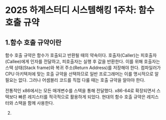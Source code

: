 2025 하계스터디 시스템해킹 1주차: 함수 호출 규약
====================================

1.함수 호출 규약이란
-------------------

함수 호출 규약은 함수가 호출되고 반환될 때의 약속이다.
호출자(Caller)는 피호출자(Callee)에게 인자를 전달하고, 피호출자는 실행 후 값을 반환한다.
이를 위해 호출자는 스택 상태(Stack frame)와 복귀 주소(Return Address)를 저장해야 한다.
컴파일러가 CPU 아키텍처에 맞는 호출 규약을 선택하므로 일반 프로그래머는 이를 명시적으로 알 필요는 없다.
그러나 어셈블리 코드를 직접 다룰 때는 호출 규약을 알아야 한다.

전통적인 x86에서는 모든 매개변수를 스택을 통해 전달했다.
x86-64로 확장되면서 스택보다 빠른 레지스터를 적극적으로 활용하게 되었다.
현대의 함수 호출 규약은 레지스터와 스택을 함께 사용한다.

2. 

